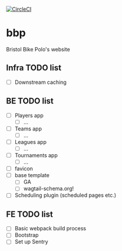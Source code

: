 [![CircleCI](https://circleci.com/gh/bcdickinson/bbp.svg?style=svg&circle-token=33a0f73e51a4a9cf976a97afe081a2b288cacceb)](https://circleci.com/gh/bcdickinson/bbp)

# bbp
Bristol Bike Polo's website

## Infra TODO list
- [ ] Downstream caching
  
## BE TODO list
- [ ] Players app
  - [ ] ...
- [ ] Teams app
  - [ ] ...
- [ ] Leagues app
  - [ ] ...
- [ ] Tournaments app
  - [ ] ...
- [ ] favicon
- [ ] base template
  - [ ] GA
  - [ ] wagtail-schema.org!
- [ ] Scheduling plugin (scheduled pages etc.)
  
## FE TODO list
- [ ] Basic webpack build process
- [ ] Bootstrap
- [ ] Set up Sentry
